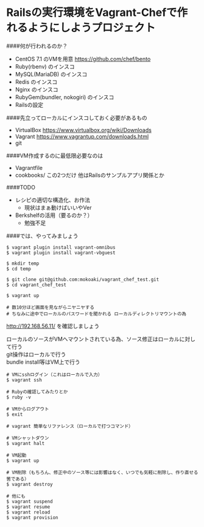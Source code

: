 # Railsの実行環境をVagrant-Chefで作れるようにしようプロジェクト

####何が行われるのか？
- CentOS 7.1 のVMを用意 https://github.com/chef/bento
- Ruby(rbenv) のインスコ
- MySQL(MariaDB) のインスコ
- Redis のインスコ
- Nginx のインスコ
- RubyGem(bundler, nokogiri) のインスコ
- Railsの設定

####先立ってローカルにインスコしておく必要があるもの
- VirtualBox https://www.virtualbox.org/wiki/Downloads
- Vagrant https://www.vagrantup.com/downloads.html
- git

####VM作成するのに最低限必要なのは
- Vagrantfile
- cookbooks/
この2つだけ 他はRailsのサンプルアプリ関係とか

####TODO
- レシピの適切な構造化、お作法
  - 現状はまぁ動けばいいやVer
- Berkshelfの活用（要るのか？）
  - 勉強不足

####では、やってみましょう
```
$ vagrant plugin install vagrant-omnibus
$ vagrant plugin install vagrant-vbguest

$ mkdir temp
$ cd temp

$ git clone git@github.com:mokoaki/vagrant_chef_test.git
$ cd vagrant_chef_test

$ vagrant up

# 数10分ほど画面を見ながらニヤニヤする
# ちなみに途中でローカルのパスワードを聞かれる ローカルディレクトリマウントの為
```

http://192.168.56.11/ を確認しましょう  

ローカルのソースがVMへマウントされている為、ソース修正はローカルに対して行う  
git操作はローカルで行う  
bundle install等はVM上で行う  

```
# VMにsshログイン（これはローカルで入力）
$ vagrant ssh

# Rubyの確認してみたりとか
$ ruby -v

# VMからログアウト
$ exit
```

```
# vagrant 簡単なリファレンス（ローカルで打つコマンド）

# VMシャットダウン
$ vagrant halt

# VM起動
$ vagrant up

# VM削除（もちろん、修正中のソース等には影響はなく、いつでも気軽に削除し、作り直せる筈である）
$ vagrant destroy

# 他にも
$ vagrant suspend
$ vagrant resume
$ vagrant reload
$ vagrant provision
```
